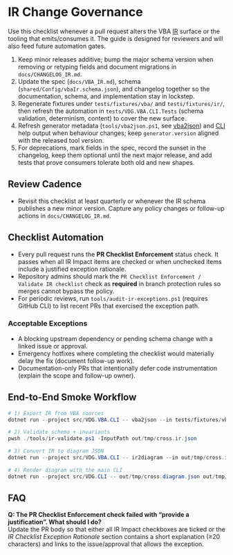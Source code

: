 # IR Change Governance

Use this checklist whenever a pull request alters the VBA [IR](Glossary.md#ir) surface or the tooling that emits/consumes it. The guide is designed for reviewers and will also feed future automation gates.

1. Keep minor releases additive; bump the major schema version when removing or retyping fields and document migrations in `docs/CHANGELOG_IR.md`.
2. Update the spec (`docs/VBA_IR.md`), schema (`shared/Config/vbaIr.schema.json`), and changelog together so the documentation, schema, and implementation stay in lockstep.
3. Regenerate fixtures under `tests/fixtures/vba/` and `tests/fixtures/ir/`, then refresh the automation in `tests/VDG.VBA.CLI.Tests` (schema validation, determinism, content) to cover the new surface.
4. Refresh generator metadata (`tools/vba2json.ps1`, see [vba2json](Glossary.md#vba2json)) and [CLI](Glossary.md#cli) help output when behaviour changes; keep `generator.version` aligned with the released tool version.
5. For deprecations, mark fields in the spec, record the sunset in the changelog, keep them optional until the next major release, and add tests that prove consumers tolerate both old and new shapes.

## Review Cadence
- Revisit this checklist at least quarterly or whenever the IR schema publishes a new minor version. Capture any policy changes or follow-up actions in `docs/CHANGELOG_IR.md`.

## Checklist Automation
- Every pull request runs the **PR Checklist Enforcement** status check. It passes when all IR Impact items are checked or when unchecked items include a justified exception rationale.
- Repository admins should mark the `PR Checklist Enforcement / Validate IR checklist` check as **required** in branch protection rules so merges cannot bypass the policy.
- For periodic reviews, run `tools/audit-ir-exceptions.ps1` (requires GitHub CLI) to list recent PRs that exercised the exception path.

### Acceptable Exceptions
- A blocking upstream dependency or pending schema change with a linked issue or approval.
- Emergency hotfixes where completing the checklist would materially delay the fix (document follow-up work).
- Documentation-only PRs that intentionally defer code instrumentation (explain the scope and follow-up owner).

## End-to-End Smoke Workflow

```powershell
# 1) Export IR from VBA sources
dotnet run --project src/VDG.VBA.CLI -- vba2json --in tests/fixtures/vba/cross_module_calls --out out/tmp/cross.ir.json

# 2) Validate schema + invariants
pwsh ./tools/ir-validate.ps1 -InputPath out/tmp/cross.ir.json

# 3) Convert IR to diagram JSON
dotnet run --project src/VDG.VBA.CLI -- ir2diagram --in out/tmp/cross.ir.json --out out/tmp/cross.diagram.json --mode callgraph

# 4) Render diagram with the main CLI
dotnet run --project src/VDG.CLI -- out/tmp/cross.diagram.json out/tmp/cross.vsdx
```

## FAQ
**Q: The PR Checklist Enforcement check failed with “provide a justification”. What should I do?**  
Update the PR body so that either all IR Impact checkboxes are ticked or the *IR Checklist Exception Rationale* section contains a short explanation (≥20 characters) and links to the issue/approval that allows the exception.
